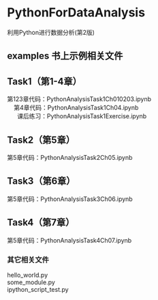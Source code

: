 # PythonForDataAnalysis
利用Python进行数据分析(第2版)

## examples 书上示例相关文件

## Task1（第1-4章）
第123章代码：PythonAnalysisTask1Ch010203.ipynb  
&nbsp;&nbsp;&nbsp;&nbsp;第4章代码：PythonAnalysisTask1Ch04.ipynb  
&nbsp;&nbsp;&nbsp;&nbsp;&nbsp;&nbsp;课后练习：PythonAnalysisTask1Exercise.ipynb  

## Task2（第5章）
第5章代码：PythonAnalysisTask2Ch05.ipynb  

## Task3（第6章）
第5章代码：PythonAnalysisTask3Ch06.ipynb  

## Task4（第7章）
第5章代码：PythonAnalysisTask4Ch07.ipynb  

### 其它相关文件
hello_world.py  
some_module.py  
ipython_script_test.py  
